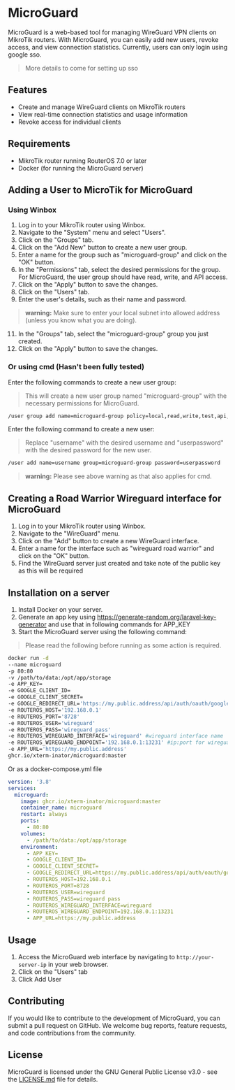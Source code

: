 # MicroGuard

MicroGuard is a web-based tool for managing WireGuard VPN clients on MikroTik routers. With MicroGuard, 
you can easily add new users, revoke access, and view connection statistics.
Currently, users can only login using google sso.

> More details to come for setting up sso

## Features

- Create and manage WireGuard clients on MikroTik routers
- View real-time connection statistics and usage information
- Revoke access for individual clients

## Requirements

- MikroTik router running RouterOS 7.0 or later
- Docker (for running the MicroGuard server)

## Adding a User to MicroTik for MicroGuard
### Using Winbox
1. Log in to your MikroTik router using Winbox.
2. Navigate to the "System" menu and select "Users".
3. Click on the "Groups" tab.
4. Click on the "Add New" button to create a new user group.
5. Enter a name for the group such as "microguard-group" and click on the "OK" button.
6. In the "Permissions" tab, select the desired permissions for the group. For MicroGuard, the user group should have read, write, and API access.
7. Click on the "Apply" button to save the changes.
8. Click on the "Users" tab.
10. Enter the user's details, such as their name and password.

> **warning:** Make sure to enter your local subnet into allowed address (unless you know what you are doing).

11. In the "Groups" tab, select the "microguard-group" group you just created.
12. Click on the "Apply" button to save the changes.

### Or using cmd (Hasn't been fully tested)

Enter the following commands to create a new user group:

>This will create a new user group named "microguard-group" with the necessary permissions for MicroGuard.
```sh
/user group add name=microguard-group policy=local,read,write,test,api,winbox,password
```

Enter the following command to create a new user:
>Replace "username" with the desired username and "userpassword" with the desired password for the new user.
```sh
/user add name=username group=microguard-group password=userpassword
````

> **warning:** Please see above warning as that also applies for cmd.

## Creating a Road Warrior Wireguard interface for MicroGuard

1. Log in to your MikroTik router using Winbox.
2. Navigate to the "WireGuard" menu.
3. Click on the "Add" button to create a new WireGuard interface.
4. Enter a name for the interface such as "wireguard road warrior" and click on the "OK" button.
5. Find the WireGuard server just created and take note of the public key as this will be required

## Installation on a server

1. Install Docker on your server.
2. Generate an app key using https://generate-random.org/laravel-key-generator and use that in following commands for APP_KEY
4. Start the MicroGuard server using the following command:
> Please read the following before running as some action is required.
````bash
docker run -d
--name microguard
-p 80:80
-v /path/to/data:/opt/app/storage
-e APP_KEY=
-e GOOGLE_CLIENT_ID=
-e GOOGLE_CLIENT_SECRET=
-e GOOGLE_REDIRECT_URL='https://my.public.address/api/auth/oauth/google/callback'
-e ROUTEROS_HOST='192.168.0.1'
-e ROUTEROS_PORT='8728'
-e ROUTEROS_USER='wireguard'
-e ROUTEROS_PASS='wireguard pass'
-e ROUTEROS_WIREGUARD_INTERFACE='wireguard' #wireguard interface name 
-e ROUTEROS_WIREGUARD_ENDPOINT='192.168.0.1:13231' #ip:port for wireguard interface
-e APP_URL='https://my.public.address'
ghcr.io/xterm-inator/microguard:master
````
Or as a docker-compose.yml file
```yml
version: '3.8'
services:
  microguard:
    image: ghcr.io/xterm-inator/microguard:master
    container_name: microguard
    restart: always
    ports:
      - 80:80
    volumes:
      - /path/to/data:/opt/app/storage
    environment:
      - APP_KEY=
      - GOOGLE_CLIENT_ID=
      - GOOGLE_CLIENT_SECRET=
      - GOOGLE_REDIRECT_URL=https://my.public.address/api/auth/oauth/google/callback
      - ROUTEROS_HOST=192.168.0.1
      - ROUTEROS_PORT=8728
      - ROUTEROS_USER=wireguard
      - ROUTEROS_PASS=wireguard pass
      - ROUTEROS_WIREGUARD_INTERFACE=wireguard
      - ROUTEROS_WIREGUARD_ENDPOINT=192.168.0.1:13231
      - APP_URL=https://my.public.address

```

## Usage

1. Access the MicroGuard web interface by navigating to `http://your-server-ip` in your web browser.
2. Click on the "Users" tab
3. Click Add User

## Contributing

If you would like to contribute to the development of MicroGuard, you can submit a pull request on GitHub. We welcome bug reports, feature requests, and code contributions from the community.

## License

MicroGuard is licensed under the GNU General Public License v3.0 - see the [LICENSE.md](LICENSE.md) file for details.
